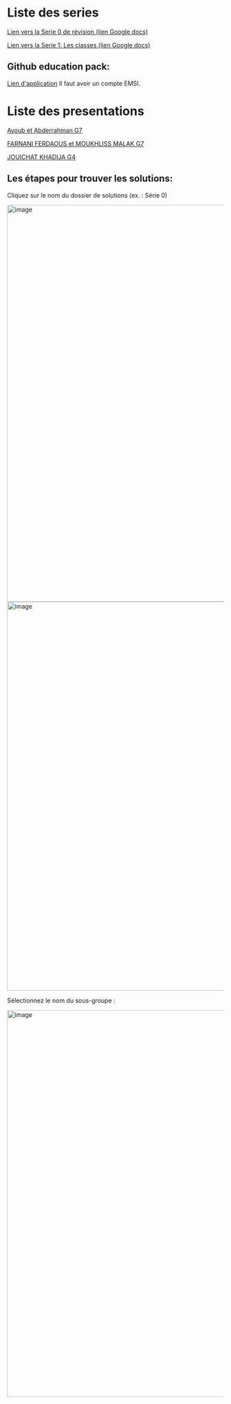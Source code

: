 # Liste des series

[Lien vers la Serie 0 de révision (lien Google docs) ](https://docs.google.com/document/d/1n1cVfpneKVwtF6rx_ASN6Te79mXGw1y4a_dU4hW1Oa0/edit?usp=sharing)

[Lien vers la Serie 1: Les classes (lien Google docs) ](https://docs.google.com/document/d/129pbjCYwaNMOTVOPOLeU_HPjk5E6tuVeaRTQeJ5hF-4/edit?usp=sharing)

## Github education pack:

[Lien d'application](https://education.github.com/discount_requests/application?type=student)
Il faut avoir un compte EMSI.

# Liste des presentations

[Ayoub et Abderrahman G7](<presentations/Ayoub et Abderrahman G7.pptx>)

[FARNANI FERDAOUS et MOUKHLISS MALAK G7](<presentations/FARNANI FERDAOUS et MOUKHLISS MALAK G7.ppt>)

[JOUICHAT KHADIJA G4](<presentations/Khadija jouichat G4.pdf>)

## Les étapes pour trouver les solutions:

Cliquez sur le nom du dossier de solutions (ex. : Série 0)

<img width="922" alt="image" src="https://github.com/user-attachments/assets/4af71c54-cd47-4ff2-a03c-58b2c2f8c72c">

<img width="904" alt="image" src="https://github.com/user-attachments/assets/9ebdb30e-e58d-4326-8716-bf9fc5cf46a8">

Sélectionnez le nom du sous-groupe :

<img width="899" alt="image" src="https://github.com/user-attachments/assets/7b4d89be-66ea-41bd-8657-42c798da5aa0">
